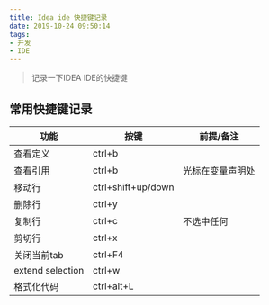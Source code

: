 ```yaml
---
title: Idea ide 快捷键记录
date: 2019-10-24 09:50:14
tags:
- 开发
- IDE
---
```


> 记录一下IDEA IDE的快捷键

<!-- more -->

## 常用快捷键记录

| 功能             | 按键               | 前提/备注        |
| ---------------- | ------------------ | ---------------- |
| 查看定义         | ctrl+b             |
| 查看引用         | ctrl+b             | 光标在变量声明处 |
| 移动行           | ctrl+shift+up/down |
| 删除行           | ctrl+y             |
| 复制行           | ctrl+c             | 不选中任何       |
| 剪切行           | ctrl+x             |
| 关闭当前tab      | ctrl+F4            |
| extend selection | ctrl+w             |
| 格式化代码       | ctrl+alt+L         |